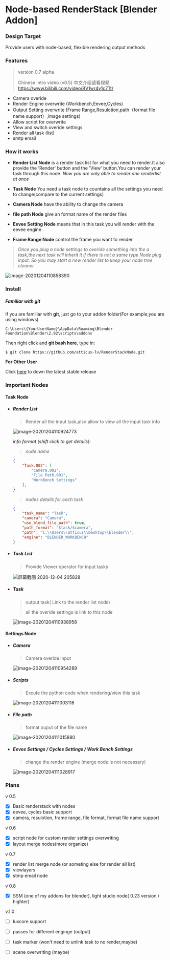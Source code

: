 

# Node-based RenderStack [Blender Addon]

### **Design Target**

Provide users with node-based, flexible rendering output methods

### Features

> version 0.7 alpha
>
> Chinese intro video (v0.5) 中文介绍请看视频 https://www.bilibili.com/video/BV1wr4y1c7Tt/

+ Camera overide
+ Render Engine overwrite (Workbench,Eevee,Cycles)
+ Output Setting overwrite (Frame Range,Resulotion,path（format file name support）,image settings)
+ Allow script for overwrite 
+ View and switch overide settings 
+ Render all task (list)
+ smtp email 



### How it works

 + **Render List Node** is a render task list for what you need to render.It also  provide the 'Render' button and the 'View' button.You can render your task through this node. *Now you are only able to render one renderlist at once*

 + **Task Node** You need a task node to countains all the settings you need to change(compare to the current settings)
 + **Camera Node** have the ability to change the camera
 + **file path Node** give an format name of the render files
 + **Eevee Setting Node** means that in this task you will render with the eevee engine
 + **Frame Range Node** control the frame you want to render

> *Once you plug a node settings to overide something into the a task,the next task will inherit it if there is not a same type Node plug input. So you may start a new render list to keep your node tree cleaner*

![image-20201204110858390](./img/image-20201204110858390.png)



### Install

##### Familiar with **git**

If you are familiar with **git**, just go to your addon folder(For example,you are using windows)

`C:\Users\{YourUserName}\AppData\Roaming\Blender Foundation\Blender\2.92\scripts\addons`

Then right click and **git bash here**, type in:

`$ git clone https://github.com/atticus-lv/RenderStackNode.git`

**For Other User**

Click [here](https://github.com/atticus-lv/RenderStackNode/releases/tag/alpha) to down the latest stable release



### Important Nodes

#### Task Node

+ ##### Render List 

	> Render all the input task,also allow to view all the input task info
	
	![image-20201204110924773](./img/image-20201204110924773.png)
	
	*info format (shift click to get details)*:
	
	> *node name*
	
	```json
	{
	    "Task.002": [
	        "Camera.002",
	        "File Path.001",
	        "WorkBench Settings"
	    ],
	}
	```
	> *nodes details for each task*
	
	```json
	{
	    "task_name": "Task",
	    "camera": "Camera",
	    "use_blend_file_path": true,
	    "path_format": "$task/$camera",
	    "path": "C:\\Users\\atticus\\Desktop\\blender\\",
	    "engine": "BLENDER_WORKBENCH"
	}
	```
	
	
	
+ ##### Task List

    > Provide Viewer operator for input tasks

    ![屏幕截图 2020-12-04 205828](img/%E5%B1%8F%E5%B9%95%E6%88%AA%E5%9B%BE%202020-12-04%20205828.png)

+ ##### Task

    > output task( Link to the render list node)
    >
    > all the overide settings is link to this node 

    ![image-20201204110938958](./img/image-20201204110938958.png)

#### Settings Node

+ ##### Camera 

	> Camera overide input
	
	![image-20201204110954289](./img/image-20201204110954289.png)
	
+ ##### Scripts

    > Excute the python code when rendering/view this task

    ![image-20201204111003118](./img/image-20201204111003118.png)

+ ##### File path

    > format ouput of the file name 
    
    ![image-20201204111015880](./img/image-20201204111015880.png)
    
+ ##### Eevee Settings / Cycles Settings / Work Bench Settings

    >  change the render engine (merge node is not necessary)
    
    ![image-20201204111028917](./img/image-20201204111028917.png)
    
    

### Plans

v 0.5

+ [x]  Basic renderstack with nodes 
+ [x]  eevee, cycles basic support 
+ [x]  camera, resulotion, frame range, file format, format file name support

v 0.6

+ [x]  script node for custom render settings overwriting
+ [x]  layout merge nodes(more organize)

v 0.7
+ [x]  render list merge node (or someting else for render all list)
+ [x]  viewlayers 
+ [x]  stmp email node 

v 0.8
+ [x] SSM (one of my addons for blender), light studio node( 0.23 version / highter)

v.1.0
+ [ ]  luxcore support
+ [ ]  passes for different enginge (output)
+ [ ]  task marker (won't need to unlink task to no render,maybe)
+ [ ]  scene overwriting (maybe)




